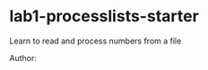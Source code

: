 # lab1-processlists-starter
Learn to read and process numbers from a file

Author: <your name here>
